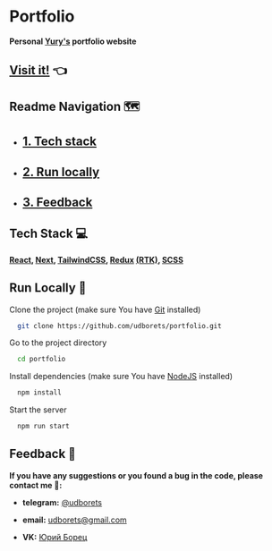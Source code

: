 # Portfolio

**Personal [Yury's](https://github.com/udborets) portfolio website**

## [Visit it!](https://udborets.vercel.app/) 👈

## Readme Navigation 🗺️

- ## [1. Tech stack](#tech-stack) 

- ## [2. Run locally](#run-locally) 

- ## [3. Feedback](#feedback) 

## Tech Stack 💻

**[React](https://react.dev/), [Next](https://nextjs.org/), [TailwindCSS](https://tailwindcss.com/), [Redux](https://redux.js.org/) [(RTK)](https://redux-toolkit.js.org/), [SCSS](https://sass-lang.com/)**

## Run Locally 🏃

Clone the project (make sure You have [Git](https://git-scm.com/) installed)

```bash
  git clone https://github.com/udborets/portfolio.git
```

Go to the project directory

```bash
  cd portfolio
```

Install dependencies (make sure You have [NodeJS](https://nodejs.org/en) installed)

```bash
  npm install
```

Start the server

```bash
  npm run start
```
## Feedback 🙏

**If you have any suggestions or you found a bug in the code, please contact me 🙏:**

- **telegram:** [@udborets](https://t.me/udborets)

- **email:** udborets@gmail.com

- **VK:** [Юрий Борец](https://vk.com/udborets)
